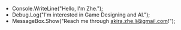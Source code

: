 - Console.WriteLine("Hello, I'm Zhe.");
- Debug.Log("I'm interested in Game Designing and AI.");
- MessageBox.Show("Reach me through akira.zhe.li@gmail.com!");

<!---
BSLK11/BSLK11 is a ✨ special ✨ repository because its `README.md` (this file) appears on your GitHub profile.
You can click the Preview link to take a look at your changes.
--->
